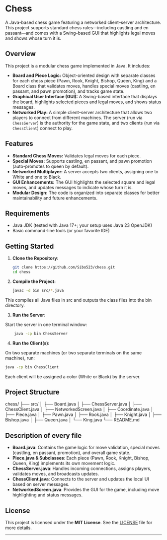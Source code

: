 # Chess

A Java-based chess game featuring a networked client–server architecture. This project supports standard chess rules—including castling and en passant—and comes with a Swing–based GUI that highlights legal moves and shows whose turn it is.

## Overview

This project is a modular chess game implemented in Java. It includes:
- **Board and Piece Logic:** Object-oriented design with separate classes for each chess piece (Pawn, Rook, Knight, Bishop, Queen, King) and a Board class that validates moves, handles special moves (castling, en passant, and pawn promotion), and tracks game state.
- **Graphical User Interface (GUI):** A Swing-based interface that displays the board, highlights selected pieces and legal moves, and shows status messages.
- **Networked Play:** A simple client–server architecture that allows two players to connect from different machines. The server (run via `ChessServer`) is the authority for the game state, and two clients (run via `ChessClient`) connect to play.

## Features

- **Standard Chess Moves:** Validates legal moves for each piece.
- **Special Moves:** Supports castling, en passant, and pawn promotion (auto-promotes to queen by default).
- **Networked Multiplayer:** A server accepts two clients, assigning one to White and one to Black.
- **GUI Enhancements:** The GUI highlights the selected square and legal moves, and updates messages to indicate whose turn it is.
- **Modular Design:** The code is organized into separate classes for better maintainability and future enhancements.

## Requirements

- Java JDK (tested with Java 17+; your setup uses Java 23 OpenJDK)
- Basic command-line tools (or your favorite IDE)

## Getting Started

1. **Clone the Repository:**

   ```bash
   git clone https://github.com/Sibo523/chess.git
   cd chess
   ```
2. **Compile the Project:**
    ```bash
    javac -d bin src/*.java
    ```
This compiles all Java files in src and outputs the class files into the bin directory.

3. **Run the Server:**

Start the server in one terminal window:
```bash
    java -cp bin ChessServer
```
4. **Run the Client(s):**

On two separate machines (or two separate terminals on the same machine),
 run:

```bash
java -cp bin ChessClient
```
Each client will be assigned a color (White or Black) by the server.

## Project Structure
chess/
├── src/
│   ├── Board.java
│   ├── ChessServer.java
│   ├── ChessClient.java
│   ├── NetworkedScreen.java
│   ├── Coordinate.java
│   ├── Piece.java
│   ├── Pawn.java
│   ├── Rook.java
│   ├── Knight.java
│   ├── Bishop.java
│   ├── Queen.java
│   └── King.java
└── README.md

## Description of every file
- **Board.java**: Contains the game logic for move validation, special moves (castling, en passant, promotion), and overall game state.
- **Piece.java & Subclasses**: Each piece (Pawn, Rook, Knight, Bishop, Queen, King) implements its own movement logic.
- **ChessServer.java**: Handles incoming connections, assigns players, validates moves, and broadcasts updates.
- **ChessClient.java**: Connects to the server and updates the local UI based on server messages.
- **NetworkedScreen.java**: Provides the GUI for the game, including move highlighting and status messages.

## License

This project is licensed under the **MIT License**. See the [LICENSE](LICENSE) file for more details.

---






